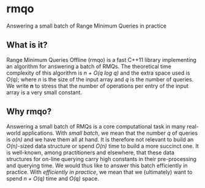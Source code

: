 # rmqo
Answering a small batch of Range Minimum Queries in practice

What is it?
-----------

Range Minimum Queries Offline (rmqo) is a fast C++11
library implementing an algorithm for answering a batch of RMQs. 
The theoretical time complexity of this algorithm is <i>n + O(q log q)</i> and the
extra space used is <i>O(q)</i>; where <i>n</i> is the size of the input array and <i>q</i> is the number
of queries. We write <b>n</b> to stress that the number of operations per entry of the 
input array is a very small constant.

Why rmqo?
--------

Answering a small batch of RMQs is a core computational task in many real-world applications. 
With <i>small batch</i>, we mean that the number <i>q</i> of queries is <i>o(n)</i> and we have them all at hand. 
It is therefore not relevant to build an <i>O(n)</i>-sized data structure or spend <i>O(n)</i> time to build a more succinct one. 
It is well-known, among practitioners and elsewhere, that these data structures for on-line querying carry high constants in their pre-processing and querying time. We would thus like to answer this batch efficiently in practice. 
With <i>efficiently in practice</i>, we mean that we (ultimately) want to spend <i>n + O(q)</i> time and <i>O(q)</i> space. 

